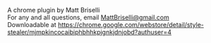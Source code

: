 A chrome plugin by Matt Briselli <br/>
For any and all questions, email <a href="MattBriselli@gmail.com">MattBriselli@gmail.com</a><br/>
Downloadable at <a target="_blank" href="https://chrome.google.com/webstore/detail/style-stealer/mjmpkincocaibiphbhhkpjgnkjdnjobd?authuser=4">https://chrome.google.com/webstore/detail/style-stealer/mjmpkincocaibiphbhhkpjgnkjdnjobd?authuser=4</a>
